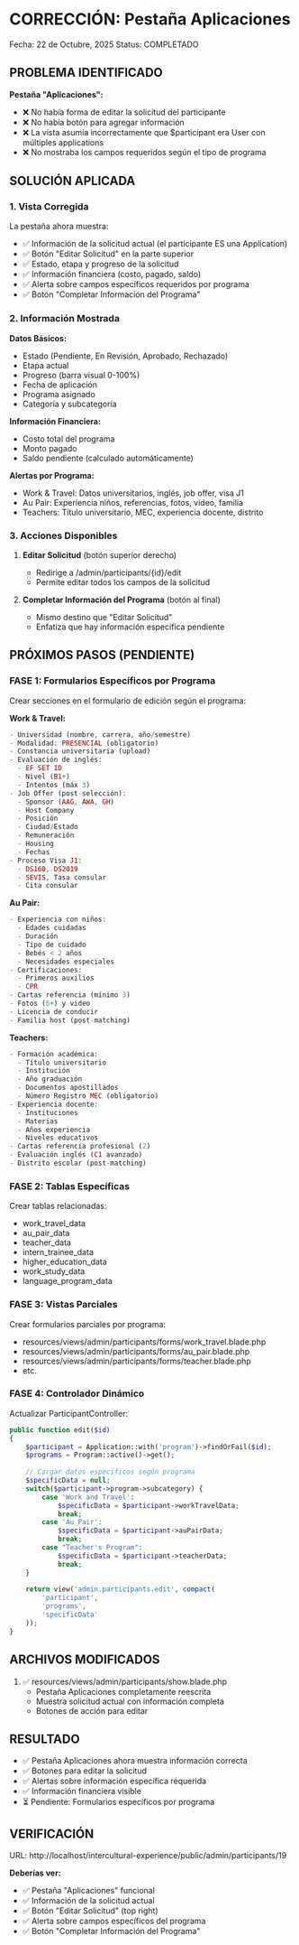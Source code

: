 # CORRECCIÓN: Pestaña Aplicaciones

Fecha: 22 de Octubre, 2025
Status: COMPLETADO

## PROBLEMA IDENTIFICADO

**Pestaña "Aplicaciones":**
- ❌ No había forma de editar la solicitud del participante
- ❌ No había botón para agregar información
- ❌ La vista asumía incorrectamente que $participant era User con múltiples applications
- ❌ No mostraba los campos requeridos según el tipo de programa

## SOLUCIÓN APLICADA

### 1. Vista Corregida

La pestaña ahora muestra:
- ✅ Información de la solicitud actual (el participante ES una Application)
- ✅ Botón "Editar Solicitud" en la parte superior
- ✅ Estado, etapa y progreso de la solicitud
- ✅ Información financiera (costo, pagado, saldo)
- ✅ Alerta sobre campos específicos requeridos por programa
- ✅ Botón "Completar Información del Programa"

### 2. Información Mostrada

**Datos Básicos:**
- Estado (Pendiente, En Revisión, Aprobado, Rechazado)
- Etapa actual
- Progreso (barra visual 0-100%)
- Fecha de aplicación
- Programa asignado
- Categoría y subcategoría

**Información Financiera:**
- Costo total del programa
- Monto pagado
- Saldo pendiente (calculado automáticamente)

**Alertas por Programa:**
- Work & Travel: Datos universitarios, inglés, job offer, visa J1
- Au Pair: Experiencia niños, referencias, fotos, video, familia
- Teachers: Título universitario, MEC, experiencia docente, distrito

### 3. Acciones Disponibles

1. **Editar Solicitud** (botón superior derecho)
   - Redirige a /admin/participants/{id}/edit
   - Permite editar todos los campos de la solicitud

2. **Completar Información del Programa** (botón al final)
   - Mismo destino que "Editar Solicitud"
   - Enfatiza que hay información específica pendiente

## PRÓXIMOS PASOS (PENDIENTE)

### FASE 1: Formularios Específicos por Programa

Crear secciones en el formulario de edición según el programa:

**Work & Travel:**
```php
- Universidad (nombre, carrera, año/semestre)
- Modalidad: PRESENCIAL (obligatorio)
- Constancia universitaria (upload)
- Evaluación de inglés:
  - EF SET ID
  - Nivel (B1+)
  - Intentos (máx 3)
- Job Offer (post-selección):
  - Sponsor (AAG, AWA, GH)
  - Host Company
  - Posición
  - Ciudad/Estado
  - Remuneración
  - Housing
  - Fechas
- Proceso Visa J1:
  - DS160, DS2019
  - SEVIS, Tasa consular
  - Cita consular
```

**Au Pair:**
```php
- Experiencia con niños:
  - Edades cuidadas
  - Duración
  - Tipo de cuidado
  - Bebés < 2 años
  - Necesidades especiales
- Certificaciones:
  - Primeros auxilios
  - CPR
- Cartas referencia (mínimo 3)
- Fotos (6+) y video
- Licencia de conducir
- Familia host (post-matching)
```

**Teachers:**
```php
- Formación académica:
  - Título universitario
  - Institución
  - Año graduación
  - Documentos apostillados
  - Número Registro MEC (obligatorio)
- Experiencia docente:
  - Instituciones
  - Materias
  - Años experiencia
  - Niveles educativos
- Cartas referencia profesional (2)
- Evaluación inglés (C1 avanzado)
- Distrito escolar (post-matching)
```

### FASE 2: Tablas Específicas

Crear tablas relacionadas:
- work_travel_data
- au_pair_data
- teacher_data
- intern_trainee_data
- higher_education_data
- work_study_data
- language_program_data

### FASE 3: Vistas Parciales

Crear formularios parciales por programa:
- resources/views/admin/participants/forms/work_travel.blade.php
- resources/views/admin/participants/forms/au_pair.blade.php
- resources/views/admin/participants/forms/teacher.blade.php
- etc.

### FASE 4: Controlador Dinámico

Actualizar ParticipantController:
```php
public function edit($id)
{
    $participant = Application::with('program')->findOrFail($id);
    $programs = Program::active()->get();
    
    // Cargar datos específicos según programa
    $specificData = null;
    switch($participant->program->subcategory) {
        case 'Work and Travel':
            $specificData = $participant->workTravelData;
            break;
        case 'Au Pair':
            $specificData = $participant->auPairData;
            break;
        case "Teacher's Program":
            $specificData = $participant->teacherData;
            break;
    }
    
    return view('admin.participants.edit', compact(
        'participant', 
        'programs', 
        'specificData'
    ));
}
```

## ARCHIVOS MODIFICADOS

1. ✅ resources/views/admin/participants/show.blade.php
   - Pestaña Aplicaciones completamente reescrita
   - Muestra solicitud actual con información completa
   - Botones de acción para editar

## RESULTADO

- ✅ Pestaña Aplicaciones ahora muestra información correcta
- ✅ Botones para editar la solicitud
- ✅ Alertas sobre información específica requerida
- ✅ Información financiera visible
- ⏳ Pendiente: Formularios específicos por programa

## VERIFICACIÓN

URL: http://localhost/intercultural-experience/public/admin/participants/19

**Deberías ver:**
- ✅ Pestaña "Aplicaciones" funcional
- ✅ Información de la solicitud actual
- ✅ Botón "Editar Solicitud" (top right)
- ✅ Alerta sobre campos específicos del programa
- ✅ Botón "Completar Información del Programa"
